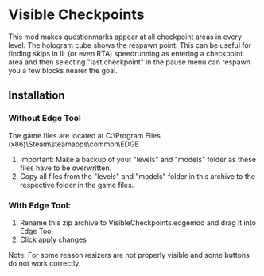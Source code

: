# Visible Checkpoints
This mod makes questionmarks appear at all checkpoint areas in every level. The hologram cube shows the respawn point. This can be useful for finding skips in IL (or even RTA) speedrunning as entering a checkpoint area and then selecting "last checkpoint" in the pause menu can respawn you a few blocks nearer the goal.

## Installation
### Without Edge Tool
The game files are located at C:\Program Files (x86)\Steam\steamapps\common\EDGE
1. Important: Make a backup of your "levels" and "models" folder as these files have to be overwritten.
2. Copy all files from the "levels" and "models" folder in this archive to the respective folder in the game files.

### With Edge Tool:
1. Rename this zip archive to VisibleCheckpoints.edgemod and drag it into Edge Tool
2. Click apply changes
	
Note: For some reason resizers are not properly visible and some buttons do not work correctly.
